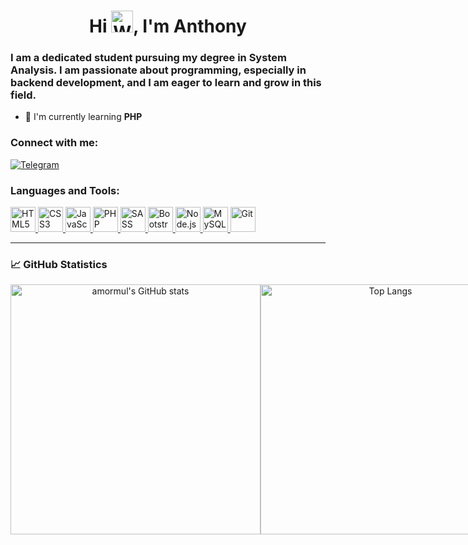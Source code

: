 <h1 align="center">Hi <img src="https://raw.githubusercontent.com/Tarikul-Islam-Anik/Animated-Fluent-Emojis/master/Emojis/Hand%20gestures/Waving%20Hand.png" alt="Waving Hand" width="35">, I'm Anthony</h1>

<h3 align="left">I am a dedicated student pursuing my degree in System Analysis. I am passionate about programming, especially in backend development, and I am eager to learn and grow in this field.</h3>

- 🌱 I'm currently learning **PHP**

<h3 align="left">Connect with me:</h3>
<p align="left">
<a href="https://t.me/MormulAnton">
<img src="https://img.shields.io/badge/Telegram-2CA5E0?style=for-the-badge&logo=telegram&logoColor=white" alt="Telegram"/>
</a>
</p>

<h3 align="left">Languages and Tools:</h3>
<p align="left">
<a href="https://www.w3.org/html/" target="_blank" rel="noreferrer">
<img src="https://skillicons.dev/icons?i=html" alt="HTML5" width="40" height="40"/>
</a>
<a href="https://www.w3schools.com/css/" target="_blank" rel="noreferrer">
<img src="https://skillicons.dev/icons?i=css" alt="CSS3" width="40" height="40"/>
</a>
<a href="https://developer.mozilla.org/en-US/docs/Web/JavaScript" target="_blank" rel="noreferrer">
<img src="https://skillicons.dev/icons?i=js" alt="JavaScript" width="40" height="40"/>
</a>
<a href="https://www.php.net" target="_blank" rel="noreferrer">
<img src="https://skillicons.dev/icons?i=php" alt="PHP" width="40" height="40"/>
</a>
<a href="https://sass-lang.com" target="_blank" rel="noreferrer">
<img src="https://skillicons.dev/icons?i=sass" alt="SASS" width="40" height="40"/>
</a>
<a href="https://getbootstrap.com" target="_blank" rel="noreferrer">
<img src="https://skillicons.dev/icons?i=bootstrap" alt="Bootstrap" width="40" height="40"/>
</a>
<a href="https://nodejs.org" target="_blank" rel="noreferrer">
<img src="https://skillicons.dev/icons?i=nodejs" alt="Node.js" width="40" height="40"/>
</a>
<a href="https://www.mysql.com/" target="_blank" rel="noreferrer">
<img src="https://skillicons.dev/icons?i=mysql" alt="MySQL" width="40" height="40"/>
</a>
<a href="https://git-scm.com/" target="_blank" rel="noreferrer">
<img src="https://skillicons.dev/icons?i=git" alt="Git" width="40" height="40"/>
</a>
</p>

---

### 📈 GitHub Statistics

<p align="center" style="display: flex;">
<img src="https://github-readme-stats.vercel.app/api?username=amormul&show_icons=true&theme=radical" alt="amormul's GitHub stats" width="400"/>
<img src="https://github-readme-stats.vercel.app/api/top-langs/?username=amormul&layout=compact&theme=radical" alt="Top Langs" width="400"/>
</p>
